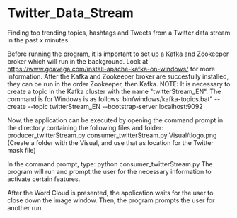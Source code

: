 # Twitter_Data_Stream
Finding top trending topics, hashtags and Tweets from a Twitter data stream in the past x minutes

Before running the program, it is important to set up a Kafka and Zookeeper broker which will run in the background.
Look at https://www.goavega.com/install-apache-kafka-on-windows/ for more information.
After the Kafka and Zookeeper broker are succesfully installed, they can be run in the order Zookeeper, then Kafka.
NOTE: It is necessary to create a topic in the Kafka cluster with the name "twitterStream_EN".
  The command is for Windows is as follows: bin/windows/kafka-topics.bat" --create --topic twitterStream_EN --bootstrap-server localhost:9092

Now, the application can be executed by opening the command prompt in the directory containing the following files and folder:
  producer_twitterStream.py
  consumer_twitterStream.py
  Visual/tlogo.png (Create a folder with the Visual, and use that as location for the Twitter mask file)
  
In the command prompt, type: python consumer_twitterStream.py
The program will run and prompt the user for the necessary information to activate certain features.

After the Word Cloud is presented, the application waits for the user to close down the image window.
Then, the program prompts the user for another run.
